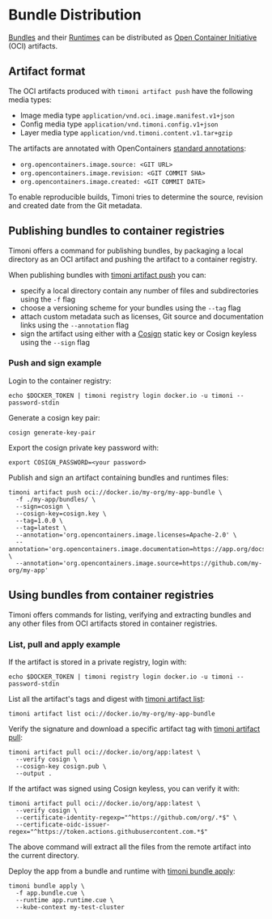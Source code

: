 # Bundle Distribution

[Bundles](bundle.md) and their [Runtimes](bundle-runtime.md) can be distributed as
[Open Container Initiative](https://opencontainers.org/) (OCI) artifacts.

## Artifact format

The OCI artifacts produced with `timoni artifact push` have the following media types:

- Image media type `application/vnd.oci.image.manifest.v1+json`
- Config media type `application/vnd.timoni.config.v1+json`
- Layer media type `application/vnd.timoni.content.v1.tar+gzip`

The artifacts are annotated with OpenContainers
[standard annotations](https://specs.opencontainers.org/image-spec/annotations/?v=v1.0.1#pre-defined-annotation-keys):

- `org.opencontainers.image.source: <GIT URL>`
- `org.opencontainers.image.revision: <GIT COMMIT SHA>`
- `org.opencontainers.image.created: <GIT COMMIT DATE>`

To enable reproducible builds, Timoni tries to determine the 
source, revision and created date from the Git metadata.

## Publishing bundles to container registries

Timoni offers a command for publishing bundles, by packaging a local directory
as an OCI artifact and pushing the artifact to a container registry.

When publishing bundles with [timoni artifact push](cmd/timoni_artifact_push.md) you can:

- specify a local directory contain any number of files and subdirectories using the `-f` flag
- choose a versioning scheme for your bundles using the `--tag` flag
- attach custom metadata such as licenses, Git source and documentation links using the `--annotation` flag
- sign the artifact using either with a [Cosign](https://github.com/sigstore/cosign) static key or Cosign keyless using the `--sign` flag

### Push and sign example

Login to the container registry:

```shell
echo $DOCKER_TOKEN | timoni registry login docker.io -u timoni --password-stdin
```

Generate a cosign key pair:

```shell
cosign generate-key-pair
```

Export the cosign private key password with:

```shell
export COSIGN_PASSWORD=<your password>
```

Publish and sign an artifact containing bundles and runtimes files:

```shell
timoni artifact push oci://docker.io/my-org/my-app-bundle \
  -f ./my-app/bundles/ \
  --sign=cosign \
  --cosign-key=cosign.key \
  --tag=1.0.0 \
  --tag=latest \
  --annotation='org.opencontainers.image.licenses=Apache-2.0' \
  --annotation='org.opencontainers.image.documentation=https://app.org/docs' \
  --annotation='org.opencontainers.image.source=https://github.com/my-org/my-app'
```

## Using bundles from container registries

Timoni offers commands for listing, verifying and extracting bundles
and any other files from OCI artifacts stored in container registries.

### List, pull and apply example

If the artifact is stored in a private registry, login with:

```shell
echo $DOCKER_TOKEN | timoni registry login docker.io -u timoni --password-stdin
```

List all the artifact's tags and digest with [timoni artifact list](cmd/timoni_artifact_list.md):

```shell
timoni artifact list oci://docker.io/my-org/my-app-bundle
```

Verify the signature and download a specific artifact tag with [timoni artifact pull](cmd/timoni_artifact_pull.md):

```shell
timoni artifact pull oci://docker.io/org/app:latest \
  --verify cosign \
  --cosign-key cosign.pub \
  --output .
```

If the artifact was signed using Cosign keyless, you can verify it with:

```shell
timoni artifact pull oci://docker.io/org/app:latest \
  --verify cosign \
  --certificate-identity-regexp="^https://github.com/org/.*$" \
  --certificate-oidc-issuer-regex="^https://token.actions.githubusercontent.com.*$"
```

The above command will extract all the files from the remote artifact into the current directory.

Deploy the app from a bundle and runtime with [timoni bundle apply](cmd/timoni_bundle_apply.md):

```shell
timoni bundle apply \
  -f app.bundle.cue \
  --runtime app.runtime.cue \
  --kube-context my-test-cluster
```
